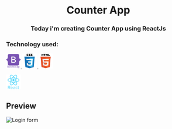<h1 align="center">Counter App</h1>
<h3 align="center">Today i'm creating Counter App using ReactJs</h3>
<h3 align="left">Technology used:</h3>
<p align="left"> <a href="https://getbootstrap.com" target="_blank" rel="noreferrer"> <img src="https://raw.githubusercontent.com/devicons/devicon/master/icons/bootstrap/bootstrap-plain-wordmark.svg" alt="bootstrap" width="40" height="40"/> </a> <a href="https://www.w3schools.com/css/" target="_blank" rel="noreferrer"> <img src="https://raw.githubusercontent.com/devicons/devicon/master/icons/css3/css3-original-wordmark.svg" alt="css3" width="40" height="40"/> </a>  <a href="https://www.w3.org/html/" target="_blank" rel="noreferrer"> <img src="https://raw.githubusercontent.com/devicons/devicon/master/icons/html5/html5-original-wordmark.svg" alt="html5" width="40" height="40"/> </a> </p><p align="left"> <a href="https://reactjs.org/" target="_blank" rel="noreferrer"> <img src="https://raw.githubusercontent.com/devicons/devicon/master/icons/react/react-original-wordmark.svg" alt="react" width="40" height="40"/> </a> </p>

<h2>Preview</h2>

<img src="https://lh3.googleusercontent.com/-MSPpovulfrE/YVAM0QPvvsI/AAAAAAAAJ1I/qYHdf8fZLN0WhCAaC6KBagxCDdDBIDccwCLcBGAsYHQ/w400-h225/image.png" alt="Login form" width="500" height="auto"/>
